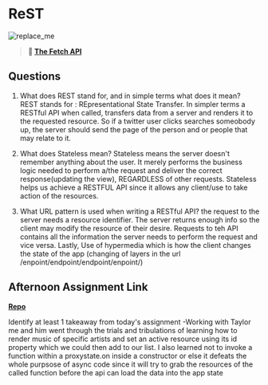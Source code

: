 # ReST

![replace_me](https://codeworks.blob.core.windows.net/public/assets/img/illustrations/placeholder.svg)

> **📖 [The Fetch API](https://codeworksacademy.com/fs-student-guide/resources/wk4/04-Fetch)**

## Questions

1. What does REST stand for, and in simple terms what does it mean?
REST stands for : REpresentational State Transfer.
 In simpler terms a RESTful API when called, transfers data from a server and renders it to the requested resource. So if a twitter user clicks searches someobody up, the server should send the page of the person and or people that may relate to it.


2. What does Stateless mean?
  Stateless means the server doesn't remember anything about the user. It merely performs the business logic needed to perform a/the request and deliver the correct response(updating the view), REGARDLESS of other requests. Stateless helps us achieve a RESTFUL API since it allows any client/use to take action of the resources.


3. What URL pattern is used when writing a RESTful API?
  the request to the server needs a resource identifier. The server returns enough info so the client may modify the resource of their desire. Requests to teh API contains all the information the server needs to perform the request and vice versa. Lastly, Use of hypermedia which is how the client changes the state of the app (changing of layers in the url /enpoint/endpoint/endpoint/enpoint/)


## Afternoon Assignment Link

**[Repo](https://github.com/Omanmano2/Music-Api-Partner-Lab.git)**

Identify at least 1 takeaway from today's assignment
-Working with Taylor me and him went through the trials and tribulations of learning how to render music of specific artists and set an active resource using its id property which we could then add to our list. I also learned not to invoke a function within a proxystate.on inside a constructor or else it defeats the whole purpsose of async code since it will try to grab the resources of the called function before the api can load the data into the app state
